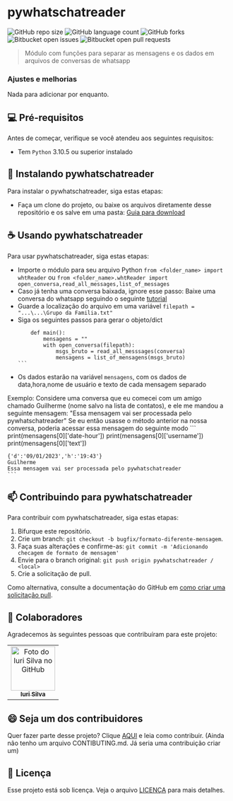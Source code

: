 # pywhatschatreader

![GitHub repo size](https://img.shields.io/github/repo-size/PorthoGamesBR/pywhatschatreader?style=for-the-badge)
![GitHub language count](https://img.shields.io/github/languages/count/iuricode/README-template?style=for-the-badge)
![GitHub forks](https://img.shields.io/github/forks/iuricode/README-template?style=for-the-badge)
![Bitbucket open issues](https://img.shields.io/bitbucket/issues/iuricode/README-template?style=for-the-badge)
![Bitbucket open pull requests](https://img.shields.io/bitbucket/pr-raw/iuricode/README-template?style=for-the-badge)

> Módulo com funções para separar as mensagens e os dados em arquivos de conversas de whatsapp

### Ajustes e melhorias

Nada para adicionar por enquanto.

## 💻 Pré-requisitos

Antes de começar, verifique se você atendeu aos seguintes requisitos:

* Tem `Python` 3.10.5 ou superior instalado

## 🚀 Instalando pywhatschatreader

Para instalar o pywhatschatreader, siga estas etapas:


- Faça um clone do projeto, ou baixe os arquivos diretamente desse repositório e os salve em uma pasta: [Guia para download](https://docs.github.com/pt/repositories/working-with-files/using-files/downloading-source-code-archives)


## ☕ Usando pywhatschatreader

Para usar pywhatschatreader, siga estas etapas:

- Importe o módulo para seu arquivo Python
    ```from <folder_name> import whtReader```
    ou
    ```from <folder_name>.whtReader import open_conversa,read_all_messages,list_of_messages```
- Caso já tenha uma conversa baixada, ignore esse passo: Baixe uma conversa do whatsapp seguindo o seguinte [tutorial](https://faq.whatsapp.com/1180414079177245/?cms_platform=android)
- Guarde a localização do arquivo em uma variável
    ```filepath = "...\...\Grupo da Familia.txt"```
- Siga os seguintes passos para gerar o objeto/dict
    ````
        def main():
            mensagens = ""
            with open_conversa(filepath):
                msgs_bruto = read_all_messsages(conversa)
                mensagens = list_of_mensagens(msgs_bruto)
    ```
- Os dados estarão na variável ```mensagens```, com os dados de data,hora,nome de usuário e texto de cada mensagem separado

Exemplo:
    Considere uma conversa que eu comecei com um amigo chamado Guilherme (nome salvo na lista de contatos), e ele me mandou a seguinte mensagem:
    "Essa mensagem vai ser processada pelo pywhatschatreader"
    Se eu então usasse o método anterior na nossa conversa, poderia acessar essa mensagem do seguinte modo
    ```
    print(mensagens[0]['date-hour'])
    print(mensagens[0]['username'])
    print(mensagens[0]['text'])

    {'d':'09/01/2023','h':'19:43'}
    Guilherme
    Essa mensagem vai ser processada pelo pywhatschatreader
    ```


## 📫 Contribuindo para pywhatschatreader

Para contribuir com pywhatschatreader, siga estas etapas:

1. Bifurque este repositório.
2. Crie um branch: `git checkout -b bugfix/formato-diferente-mensagem`.
3. Faça suas alterações e confirme-as: `git commit -m 'Adicionando checagem de formato de mensagem'`
4. Envie para o branch original: `git push origin pywhatschatreader / <local>`
5. Crie a solicitação de pull.

Como alternativa, consulte a documentação do GitHub em [como criar uma solicitação pull](https://help.github.com/en/github/collaborating-with-issues-and-pull-requests/creating-a-pull-request).

## 🤝 Colaboradores

Agradecemos às seguintes pessoas que contribuíram para este projeto:

<table>
  <tr>
    <td align="center">
      <a href="#">
        <img src="https://avatars3.githubusercontent.com/u/31936044" width="100px;" alt="Foto do Iuri Silva no GitHub"/><br>
        <sub>
          <b>Iuri Silva</b>
        </sub>
      </a>
    </td>
  </tr>
</table>

## 😄 Seja um dos contribuidores

Quer fazer parte desse projeto? Clique [AQUI](CONTRIBUTING.md) e leia como contribuir.
(Ainda não tenho um arquivo CONTIBUTING.md. Já seria uma contribuição criar um)

## 📝 Licença

Esse projeto está sob licença. Veja o arquivo [LICENÇA](LICENSE.md) para mais detalhes.
